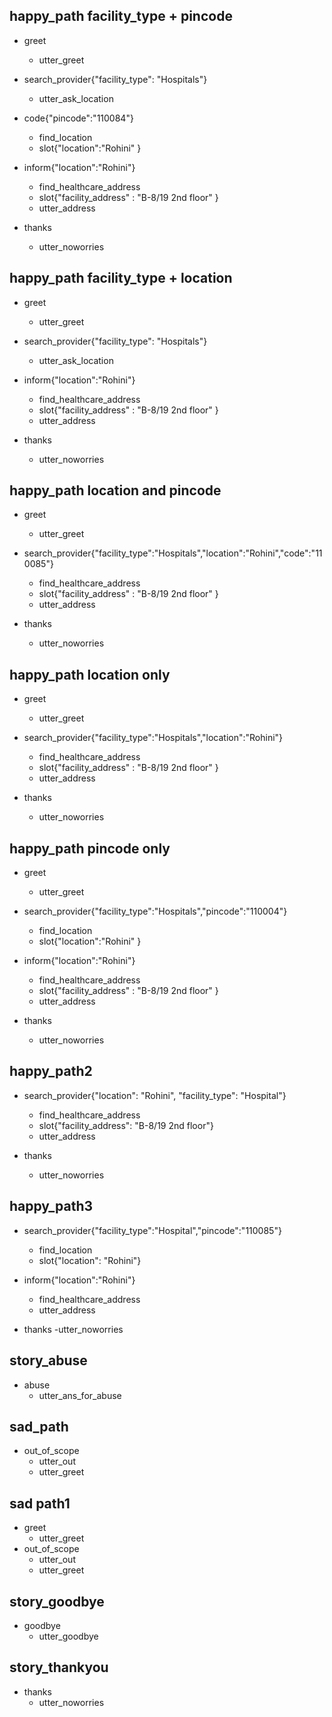 
## happy_path facility_type + pincode
* greet
    - utter_greet

* search_provider{"facility_type": "Hospitals"}
    - utter_ask_location

* code{"pincode":"110084"}
    - find_location
    - slot{"location":"Rohini" }

* inform{"location":"Rohini"} 
    - find_healthcare_address
    - slot{"facility_address" : "B-8/19 2nd floor" }
    - utter_address

* thanks
    - utter_noworries 


## happy_path facility_type + location
* greet
    - utter_greet

* search_provider{"facility_type": "Hospitals"}
    - utter_ask_location

* inform{"location":"Rohini"} 
    - find_healthcare_address
    - slot{"facility_address" : "B-8/19 2nd floor" }
    - utter_address

* thanks
    - utter_noworries 


    
## happy_path location and pincode
* greet
    - utter_greet

* search_provider{"facility_type":"Hospitals","location":"Rohini","code":"110085"} 
    - find_healthcare_address
    - slot{"facility_address" : "B-8/19 2nd floor" }
    - utter_address

* thanks
    - utter_noworries

## happy_path location only
* greet
    - utter_greet

* search_provider{"facility_type":"Hospitals","location":"Rohini"}
    - find_healthcare_address
    - slot{"facility_address" : "B-8/19 2nd floor" }
    - utter_address

* thanks
    - utter_noworries

## happy_path pincode only
* greet
    - utter_greet

* search_provider{"facility_type":"Hospitals","pincode":"110004"}
    - find_location
    - slot{"location":"Rohini" }

* inform{"location":"Rohini"} 
    - find_healthcare_address
    - slot{"facility_address" : "B-8/19 2nd floor" }
    - utter_address

* thanks
    - utter_noworries 


## happy_path2
* search_provider{"location": "Rohini", "facility_type": "Hospital"}
    - find_healthcare_address
    - slot{"facility_address": "B-8/19 2nd floor"}
    - utter_address

* thanks
    - utter_noworries

## happy_path3
* search_provider{"facility_type":"Hospital","pincode":"110085"}
    - find_location
    - slot{"location": "Rohini"}
    

* inform{"location":"Rohini"}
    - find_healthcare_address
    - utter_address

* thanks
    -utter_noworries

## story_abuse
* abuse
    - utter_ans_for_abuse

## sad_path
* out_of_scope
    - utter_out
    - utter_greet

## sad path1
* greet
    - utter_greet
* out_of_scope
    - utter_out
    - utter_greet


## story_goodbye
* goodbye
    - utter_goodbye

## story_thankyou
* thanks
    - utter_noworries